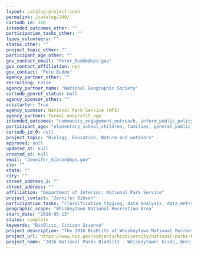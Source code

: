 ```yaml
---
layout: catalog-project-indv
permalink: /catalog/340/
cartodb_id: 340
intended_outcomes_other: ""
participation_tasks_other: ""
types_volunteers: ""
status_other: ""
project_topic_other: ""
participant_age_other: ""
gov_contact_email: "Peter_Budde@nps.gov"
gov_contact_affiliation: nps
gov_contact: "Pete Budde"
agency_partner_other: ""
recruiting: False
agency_partner_name: "National Geographic Society"
cartodb_georef_status: null
agency_sponsor_other: ""
scistarter: True
agency_sponsor: National Park Service (NPS)
agency_partner: formal_nonprofit_ngo
intended_outcomes: "community_engagement_outreach, inform_public_policy, io_education, operational_integration_use, research_advancement"
participant_age: "elementary_school_children, families, general_public, middle_school_children, targeted_group, teens"
cartodb_id_0: null
project_topic: "Biology, Education, Nature and outdoors"
approved: null
updated_at: null
created_at: null
email: "Jennifer_Gibson@nps.gov"
zip: ""
state: ""
city: ""
street_address_2: ""
street_address: ""
affiliation: "Department of Interior: National Park Service"
project_contact: "Jennifer Gibson"
participation_tasks: "classification_tagging, data_analysis, data_entry, finding_entities, identification, learning, observation, site_selection_description, specimen_sample_collection"
geographic_scope: "Whiskeytown National Recreation Area"
start_date: "2016-05-13"
status: complete
keywords: "BioBlitz, Citizen Science"
project_description: "The 2016 BioBlitz at Whiskeytown National Recreation Area will use the park as an outdoor classroom to engage local communities in the exploration of bird, pollinating invertebrate, bat, and plant species."
project_url: https://www.nps.gov/subjects/biodiversity/national-parks-bioblitz.htm
project_name: "2016 National Parks BioBlitz - Whiskeytown: birds, Bees, and Butterflies BioBlitz"
---
```

